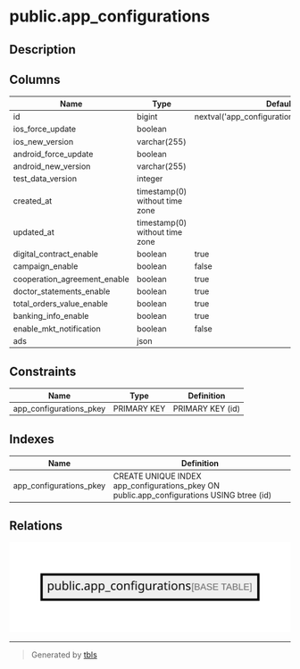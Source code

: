 # public.app_configurations

## Description

## Columns

| Name                         | Type                           | Default                                        | Nullable |
| ---------------------------- | ------------------------------ | ---------------------------------------------- | -------- |
| id                           | bigint                         | nextval('app_configurations_id_seq'::regclass) | false    |
| ios_force_update             | boolean                        |                                                | false    |
| ios_new_version              | varchar(255)                   |                                                | false    |
| android_force_update         | boolean                        |                                                | false    |
| android_new_version          | varchar(255)                   |                                                | false    |
| test_data_version            | integer                        |                                                | false    |
| created_at                   | timestamp(0) without time zone |                                                | true     |
| updated_at                   | timestamp(0) without time zone |                                                | true     |
| digital_contract_enable      | boolean                        | true                                           | false    |
| campaign_enable              | boolean                        | false                                          | false    |
| cooperation_agreement_enable | boolean                        | true                                           | false    |
| doctor_statements_enable     | boolean                        | true                                           | false    |
| total_orders_value_enable    | boolean                        | true                                           | false    |
| banking_info_enable          | boolean                        | true                                           | false    |
| enable_mkt_notification      | boolean                        | false                                          | false    |
| ads                          | json                           |                                                | true     |

## Constraints

| Name                    | Type        | Definition       |
| ----------------------- | ----------- | ---------------- |
| app_configurations_pkey | PRIMARY KEY | PRIMARY KEY (id) |

## Indexes

| Name                    | Definition                                                                                |
| ----------------------- | ----------------------------------------------------------------------------------------- |
| app_configurations_pkey | CREATE UNIQUE INDEX app_configurations_pkey ON public.app_configurations USING btree (id) |

## Relations

![er](public.app_configurations.svg)

---

> Generated by [tbls](https://github.com/k1LoW/tbls)
